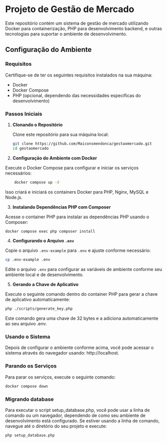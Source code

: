 # Projeto de Gestão de Mercado

Este repositório contém um sistema de gestão de mercado utilizando Docker para containerização, PHP para desenvolvimento backend, e outras tecnologias para suportar o ambiente de desenvolvimento.

## Configuração do Ambiente

### Requisitos

Certifique-se de ter os seguintes requisitos instalados na sua máquina:

- Docker
- Docker Compose
- PHP (opcional, dependendo das necessidades específicas do desenvolvimento)

### Passos Iniciais

1. **Clonando o Repositório**

   Clone este repositório para sua máquina local:

   ```bash
   git clone https://github.com/Maiconsmendonca/gestaomercado.git
   cd gestaomercado
    ```


2. **Configuração do Ambiente com Docker**

Execute o Docker Compose para configurar e iniciar os serviços necessários:
    
```bash
    docker compose up -d
```

Isso criará e iniciará os containers Docker para PHP, Nginx, MySQL e Node.js.

3. **Instalando Dependências PHP com Composer**

Acesse o container PHP para instalar as dependências PHP usando o Composer:

```bash
docker compose exec php composer install
```

4. **Configurando o Arquivo `.env`**

Copie o arquivo `.env-example` para `.env` e ajuste conforme necessário:

```bash
cp .env-example .env
```

Edite o arquivo `.env` para configurar as variáveis de ambiente conforme seu ambiente local e de desenvolvimento.

5. **Gerando a Chave de Aplicativo**

Execute o seguinte comando dentro do container PHP para gerar a chave de aplicativo automaticamente:

```bash
php ./scripts/generate_key.php
```

Este comando gera uma chave de 32 bytes e a adiciona automaticamente ao seu arquivo .env.

### Usando o Sistema

Depois de configurar o ambiente conforme acima,
você pode acessar o sistema através do navegador usando:
http://localhost.

### Parando os Serviços

Para parar os serviços, execute o seguinte comando:

```bash
docker compose down
```

### Migrando database

Para executar o script setup_database.php, você pode usar a linha de comando ou um navegador, dependendo
de como seu ambiente de desenvolvimento está configurado. Se estiver usando a linha de comando,
navegue até o diretório do seu projeto e execute:

```bash
php setup_database.php
```

